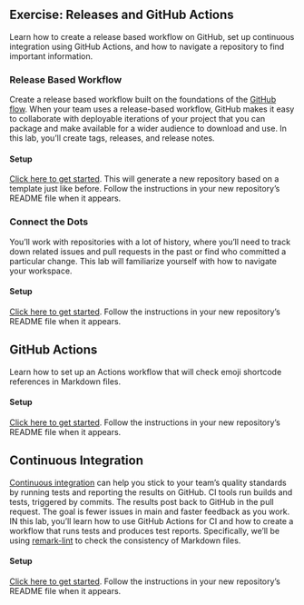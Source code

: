 ## Exercise: Releases and GitHub Actions
Learn how to create a release based workflow on GitHub, set up continuous integration using GitHub Actions, and how to navigate a repository to find important information.


### Release Based Workflow
Create a release based workflow built on the foundations of the [GitHub flow](https://guides.github.com/introduction/flow/). When your team uses a release-based workflow, GitHub makes it easy to collaborate with deployable iterations of your project that you can package and make available for a wider audience to download and use. In this lab, you’ll create tags, releases, and release notes.

#### Setup 
[Click here to get started](https://github.com/SEIBootcamps/release-based-workflow/generate). This will generate a new repository based on a template just like before. Follow the instructions in your new repository’s README file when it appears.


### Connect the Dots
You’ll work with repositories with a lot of history, where you’ll need to track down related issues and pull requests in the past or find who committed a particular change. This lab will familiarize yourself with how to navigate your workspace.

#### Setup
[Click here to get started](https://github.com/SEIBootcamps/connect-the-dots/generate). Follow the instructions in your new repository’s README file when it appears.


## GitHub Actions
Learn how to set up an Actions workflow that will check emoji shortcode references in Markdown files.

#### Setup
[Click here to get started](https://github.com/SEIBootcamps/hello-github-actions/generate). Follow the instructions in your new repository’s README file when it appears.

## Continuous Integration
[Continuous integration](https://en.wikipedia.org/wiki/Continuous_integration) can help you stick to your team’s quality standards by running tests and reporting the results on GitHub. CI tools run builds and tests, triggered by commits. The results post back to GitHub in the pull request. The goal is fewer issues in main and faster feedback as you work. IN this lab, you’ll learn how to use GitHub Actions for CI and how to create a workflow that runs tests and produces test reports. Specifically, we’ll be using [remark-lint](https://github.com/remarkjs/remark-lint) to check the consistency of Markdown files.

#### Setup
[Click here to get started](https://github.com/SEIBootcamps/continuous-integration/generate). Follow the instructions in your new repository’s README file when it appears.
